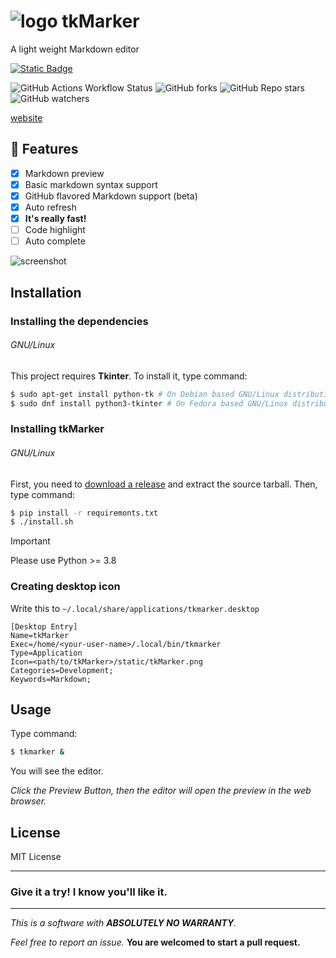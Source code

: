 # ![logo](https://gordonzhang.pythonanywhere.com/static/tkMarker.png) tkMarker

A light weight Markdown editor



[![Static Badge](https://img.shields.io/badge/Download%20-%20tkMarker?style=for-the-badge&logo=github&labelColor=black&color=blue&link=https%3A%2F%2Fgithub.com%2FGordonZhang2024%2FtkMarker%2Freleases)](https://github.com/GordonZhang2024/tkMarker/releases)

![GitHub Actions Workflow Status](https://img.shields.io/github/actions/workflow/status/GordonZhang2024/tkMarker/python-app.yml)
![GitHub forks](https://img.shields.io/github/forks/GordonZhang2024/tkMarker)
![GitHub Repo stars](https://img.shields.io/github/stars/GordonZhang2024/tkMarker)
![GitHub watchers](https://img.shields.io/github/watchers/GordonZhang2024/tkMarker)

[website](https://gordonzhang.pythonanywhere.com/projects/tkMarker/)

## 🚀 Features
- [x] Markdown preview
- [x] Basic markdown syntax support
- [x] GitHub flavored Markdown support (beta)
- [x] Auto refresh
- [x] **It's really fast!**
- [ ] Code highlight
- [ ] Auto complete

 ![screenshot](https://github.com/GordonZhang2024/tkMarker/assets/159539185/0b343372-8f77-446c-a11c-4b3ced5d31ed)


## Installation
### Installing the dependencies
###### GNU/Linux
This project requires **Tkinter**.
To install it, type command:
```bash
$ sudo apt-get install python-tk # On Debian based GNU/Linux distributions
$ sudo dnf install python3-tkinter # On Fedora based GNU/Linux distributions
```
### Installing tkMarker
###### GNU/Linux
First, you need to [download a release](https://github.com/GordonZhang2024/tkMarker/releases) and extract the source tarball.
Then, type command:
```bash
$ pip install -r requiremonts.txt
$ ./install.sh
```
> [!IMPORTANT]
> Please use Python >= 3.8

###  Creating desktop icon
Write this to `~/.local/share/applications/tkmarker.desktop`
```
[Desktop Entry]
Name=tkMarker
Exec=/home/<your-user-name>/.local/bin/tkmarker
Type=Application
Icon=<path/to/tkMarker>/static/tkMarker.png
Categories=Development;
Keywords=Markdown;
```

## Usage
Type command:
```bash
$ tkmarker &
```
You will see the editor.

*Click the <keyboard>Preview</keyboard> Button, then the editor will open the preview in the web browser.*

## License
MIT License

---

### Give it a try! I know you'll like it.

---
*This is a software with **ABSOLUTELY NO WARRANTY**.*

*Feel free to report an issue.*
**You are welcomed to start a pull request.**
